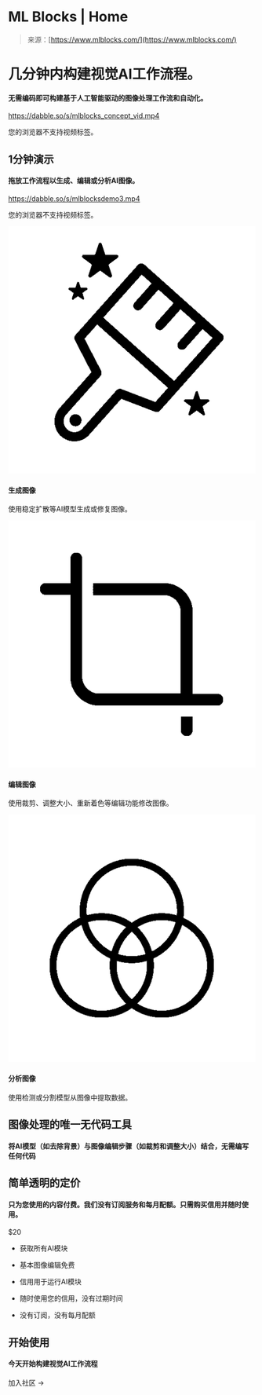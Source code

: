 <!--yml

category: 未分类

date: 2024-05-27 14:30:16

-->

# ML Blocks | Home

> 来源：[https://www.mlblocks.com/](https://www.mlblocks.com/)

# 几分钟内构建视觉AI工作流程。

#### 无需编码即可构建基于人工智能驱动的图像处理工作流和自动化。

<https://dabble.so/s/mlblocks_concept_vid.mp4>

您的浏览器不支持视频标签。

## 1分钟演示

#### 拖放工作流程以生成、编辑或分析AI图像。

<https://dabble.so/s/mlblocksdemo3.mp4>

您的浏览器不支持视频标签。

![](img/9ea4336cf4069bb7e1d09cd6a5bafb07.png)

#### 生成图像

使用稳定扩散等AI模型生成或修复图像。

![](img/36157e4bdb5528f76f200c49cf92d2de.png)

#### 编辑图像

使用裁剪、调整大小、重新着色等编辑功能修改图像。

![](img/328ac9a3785e271f48896075c2aef50a.png)

#### 分析图像

使用检测或分割模型从图像中提取数据。

## 图像处理的唯一无代码工具

#### 将AI模型（如**去除背景**）与图像编辑步骤（如**裁剪**和**调整大小**）结合，无需编写任何代码

## 简单透明的定价

#### 只为您使用的内容付费。我们没有订阅服务和每月配额。只需购买信用并随时使用。

$20

+   获取所有AI模块

+   基本图像编辑免费

+   信用用于运行AI模块

+   随时使用您的信用，没有过期时间

+   没有订阅，没有每月配额

## 开始使用

#### 今天开始构建视觉AI工作流程

加入社区 →
